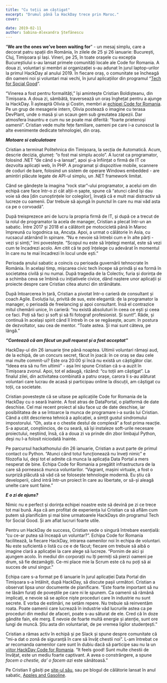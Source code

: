 ```yaml
---
title: "Cu toții am câștigat"
excerpt: "Drumul până la HackDay trece prin Maroc."
cover: 

date: 2019-02-11
author: Sabina-Alexandra Ștefănescu
---
```


“**We are the ones we’ve been waiting for**” - un mesaj simplu, care a decorat patru spații din România, în zilele de 25 și 26 ianuarie: București, Cluj, Timișoara și Iași. Vineri, pe 25, în toate orașele cu excepția Bucureștiului s-au lansat primele comunități locale ale Code for Romania. A doua zi, voluntari și membri ai organizației s-au adunat în jurul laptop-urilor la primul HackDay al anului 2019. În fiecare oraș, o comunitate se încheagă din oameni noi și voluntari mai vechi, în jurul aplicațiilor din programul “[Tech for Social Good](http://tfsg.code4.ro)”.

“Vinerea a fost pentru formalități,” își amintește Cristian Boldișteanu, din Timișoara. A doua zi, sâmbătă, traversează un oraș înghețat pentru a ajunge la HackDay. Îl așteaptă Olivia și Costin, membri ai [echipei Code for Romania](https://code4.ro/ro/cine-suntem/). Pe un grup de mesagerie intern, Olivia postează o imagine cu terasa DevPlant, unde o masă și un scaun gem sub greutatea zăpezii. Dar atmosfera înauntru e cum nu se poate mai diferită: “foarte prietenoși oamenii”. Cristian vede multe fețe familiare, oameni pe care i-a cunoscut la alte evenimente dedicate tehnologiei, din oraș. 

**_Motoare si calculatoare_**

Cristian a terminat Politehnica din Timișoara, la secția de Automatică. Acum, descrie decizia, glumeț: “o fost mai simplu acolo”. A lucrat ca programator, folosind .NET “de când s-a lansat”, apoi și-a înființat o firmă de IT ce dezvolta  aplicații web, în PHP. A programat și dispozitive mobile, scannere de coduri de bare, folosind un sistem de operare Windows embedded - are amintiri plăcute legate de API-ul simplu, un .NET framework limitat. 

Când se gândește la imagina “rock star”-ului programator, a acelui om din echipă care face într-o zi cât alții-n șapte, spune că “atunci când își dau voie să dea [din cunoștințele lor colegilor], învață că e mult mai distractiv să lucreze cu oamenii. Dar trebuie să ajungă în punctul în care nu mai văd asta ca pe o corvoadă”.

După treisprezece ani de lucru la propria firmă de IT, și după ce a trecut de la rolul de programator la acela de manager, Cristian a plecat într-un an sabatic. Între 2017 și 2018 el a călătorit pe motocicletă până în Maroc împreună cu logodnica sa, Ancuța. Apoi, a urmat o călătorie în Asia, cu rucsacul atârnând în spinare. “Nu e nevoie să întrebi cum e în alte părți - vezi și simți,” îmi povestește. “Scopul nu este să înțelegi mental, este să vezi cum te încadrezi acolo. Am citit că te poți înțelege cu adevărat în momentul în care nu te mai încadrezi în locul unde ești.”

Perioada anului sabatic a coincis cu perioada guvernării tehnocrate în România. În același timp, mișcarea civic tech începe să prindă și ea formă în societatea civilă și nu numai. După tragedia de la Colectiv, furia și dorința de a schimba ceva se îmbină cu inițiativele civice, dând naștere unor aplicații și proiecte despre care Cristian citea atunci din străinătate. 

După întoarcerea în țară, Cristian a pivotat într-o carieră de consultant și coach Agile. Evoluția lui, privită de sus, este elegantă: de la programator la manager, o perioadă de freelancing și apoi consultant. Însă el contrazice mitul chemării unice, în carieră: “nu există absoluturi în ceea ce ești și ceea ce faci. Poți să faci și soft și să fii fotograf profesionist. Și sunt!”. Râde, și continuă în același spirit când îl întreb în ce se regăsește, acum: în postura de dezvoltator, sau cea de mentor. “Toate astea. Și mai sunt câteva, pe lângă.”

**_“Contează că am făcut un pull request și a fost acceptat”_**

HackDay-ul din 26 ianuarie ține până noaptea. Ultimii voluntari rămași aud, de la echipă, de un concurs secret, făcut în joacă: în ce oraș se dau cele mai multe commit-ui? Este ora 20:00 și încă nu există un câștigător clar. “Ideea era să nu fim ultimii” - așa îmi spune Cristian că s-a auzit în Timișoara zvonul. Apoi, tot el adaugă, râzănd: “cu toții am câștigat”. La finalul zilei, din activitatea combinată a patru orașe, carora li s-au alăturat voluntari care lucrau de acasă și participau online la discuții, am câștigat cu toții, ca societate. 

Cristian povestește că se uitase pe aplicațiile Code for Romania de la HackDay cu o seară înainte. A fost atras de DataPortal, o platformă de date deschise. Cel mai recent proiect al său face uz de date deschise, iar posibilitatea de a se întoarce la munca de programare i-a surâs lui Cristian. Când a citit descrierea tehnică a aplicației, a simțit gustul sindromului impostorului. “Oh, asta e o chestie destul de complexă” a fost prima reacție. S-a apucat, conștiincios, de cu seară, să își instaleze soft-urile necesare proiectului, neștiind, însă, că a doua zi va prinde din zbor limbajul Python, deși nu l-a folosit niciodată înainte.

Pe parcursul hackathonului din 26 ianuarie, Cristian a avut parte de primul contact cu Python. “Atunci când totul funcționează nu înveți nimic” e filozofia lui, deși tot el admite că munca la aplicația Data Portal a mers nesperat de bine. Echipa Code for Romania a pregătit infrastructura de la care să pornească munca voluntarilor. “Vagrant, mașini virtuale, a fost o surpriză plăcută să văd că se folosește tehnologie modernă. Eu știu că developerii, când intră într-un proiect în care au libertate, or să-și aleagă unelte care sunt faine.”

**_E o zi de ajuns?_**

Nimic nu e perfect și dorința echipei noastre este să devină pe zi ce trece tot mai bună. Așa că am profitat de experiența lui Cristian ca să aflăm cum putem să planificăm și mai bine urmatoarele HackDays din programul Tech for Social Good. Și am aflat lucruri foarte utile. 

   Pentru un HackDay de success, Cristian vede o singură întrebare esențială: ”cu ce-ar putea să înceapă un voluntar?”. Echipa Code for Romania facilitează, la fiecare HackDay, intrarea oamenilor noi în echipa de voluntari. Nu este suficientă o listă cu ce e de făcut; fiecare om trebuie să aibă o imagine clară a aplicației la care alege să lucreze. “Pornim de aici și ajungem acolo. În mediul din corporații nu îți permiți să pierzi oameni pe drum, să fie dezamăgiți. Ce-mi place mie la Scrum este că nu poți să ai succes de unul singur.”

   Echipa care s-a format pe 6 ianuarie în jurul aplicației Data Portal din Timișoara s-a întâlnit, după HackDay, să discute pașii următori. Cristian a observat lipsa unor documente de planificare. “Este foarte important să nu ne lăsăm furați de poveștile pe care ni le spunem. Ca oamenii să rămână implicați, e nevoie să se aplice niște proceduri care în industrie nu sunt secrete. E vorba de estimări, ne setăm repere. Nu trebuie să reinventăm roata. Poate oamenii care lucrează în industrie văd lucrurile astea ca pe proceduri din mediul de afaceri, poate s-au săturat de ele. Cred că în doze gândite fain, ele merg. E nevoie de foarte multă energie și atenție, sunt ore lungi de muncă. Știu asta din voluntariat, de pe vremea ligilor studențești.”

Cristian a rămas activ în echipă și pe Slack și spune despre comunitate că “mi-a dat o zonă de siguranță în care să învăț chestii noi”. L-am întrebat ce ar recomanda oamenilor care sunt în dubiu dacă să participe sau nu la un [viitor HackDay Code for Romania](https://tfsg.code4.ro). “It feels good! Sunt multe chestii de învățat, este un mediu foarte captivant. A avea o constrângere, a spune _facem o chestie, da’ o facem azi_ este sănătoasă.”

Pe Cristian îl găsiți pe [site-ul său](https://boldisteanu.ro), sau pe blogul de călătorie lansat în anul sabatic, [Apples and Gasoline](www.applesandgasoline.com). 


